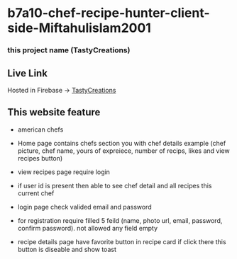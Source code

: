 # b7a10-chef-recipe-hunter-client-side-Miftahulislam2001

### this project name (TastyCreations)

## Live Link

Hosted in Firebase -> [TastyCreations](https://chef-recipe-hunter-169b4.web.app/)

## This website feature

- american chefs

- Home page contains chefs section you with chef details example (chef picture, chef name, yours of expreiece, number of recips, likes and view recipes button)

- view recipes page require login

- if user id is present then able to see chef detail and all recipes this current chef

- login page check valided email and password

- for registration require filled 5 feild (name, photo url, email, password, confirm password). not allowed any field empty

- recipe details page have favorite button in recipe card if click there this button is diseable and show toast
